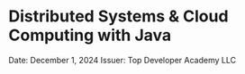 # Distributed Systems & Cloud Computing with Java

Date: December 1, 2024
Issuer: Top Developer Academy LLC